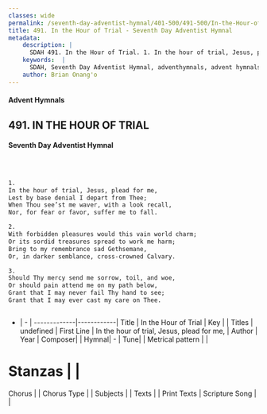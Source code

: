 ```yaml
---
classes: wide
permalink: /seventh-day-adventist-hymnal/401-500/491-500/In-the-Hour-of-Trial/
title: 491. In the Hour of Trial - Seventh Day Adventist Hymnal
metadata:
    description: |
      SDAH 491. In the Hour of Trial. 1. In the hour of trial, Jesus, plead for me, Lest by base denial I depart from Thee; When Thou see’st me waver, with a look recall, Nor, for fear or favor, suffer me to fall.
    keywords:  |
      SDAH, Seventh Day Adventist Hymnal, adventhymnals, advent hymnals, In the Hour of Trial, In the hour of trial, Jesus, plead for me, 
    author: Brian Onang'o
---
```


#### Advent Hymnals
## 491. IN THE HOUR OF TRIAL
#### Seventh Day Adventist Hymnal

```txt



1.
In the hour of trial, Jesus, plead for me,
Lest by base denial I depart from Thee;
When Thou see’st me waver, with a look recall,
Nor, for fear or favor, suffer me to fall.

2.
With forbidden pleasures would this vain world charm;
Or its sordid treasures spread to work me harm;
Bring to my remembrance sad Gethsemane,
Or, in darker semblance, cross-crowned Calvary.

3.
Should Thy mercy send me sorrow, toil, and woe,
Or should pain attend me on my path below,
Grant that I may never fail Thy hand to see;
Grant that I may ever cast my care on Thee.



```

- |   -  |
-------------|------------|
Title | In the Hour of Trial |
Key |  |
Titles | undefined |
First Line | In the hour of trial, Jesus, plead for me, |
Author | 
Year | 
Composer|  |
Hymnal|  - |
Tune|  |
Metrical pattern | |
# Stanzas |  |
Chorus |  |
Chorus Type |  |
Subjects |  |
Texts |  |
Print Texts | 
Scripture Song |  |
  
